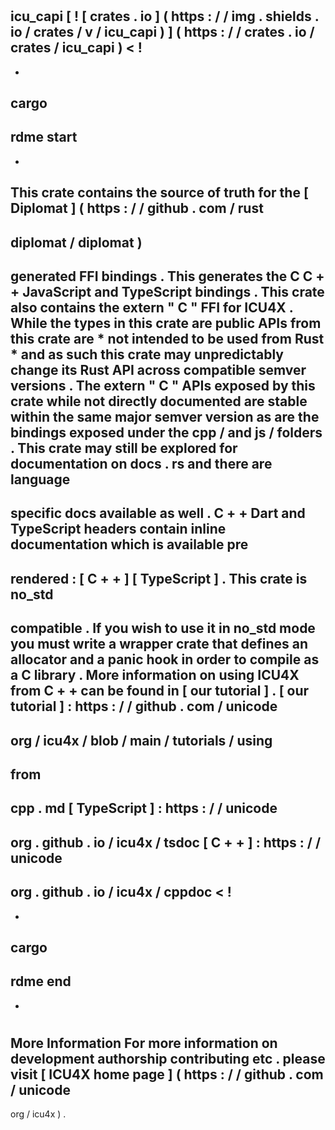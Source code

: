 #
icu_capi
[
!
[
crates
.
io
]
(
https
:
/
/
img
.
shields
.
io
/
crates
/
v
/
icu_capi
)
]
(
https
:
/
/
crates
.
io
/
crates
/
icu_capi
)
<
!
-
-
cargo
-
rdme
start
-
-
>
This
crate
contains
the
source
of
truth
for
the
[
Diplomat
]
(
https
:
/
/
github
.
com
/
rust
-
diplomat
/
diplomat
)
-
generated
FFI
bindings
.
This
generates
the
C
C
+
+
JavaScript
and
TypeScript
bindings
.
This
crate
also
contains
the
extern
"
C
"
FFI
for
ICU4X
.
While
the
types
in
this
crate
are
public
APIs
from
this
crate
are
*
not
intended
to
be
used
from
Rust
*
and
as
such
this
crate
may
unpredictably
change
its
Rust
API
across
compatible
semver
versions
.
The
extern
"
C
"
APIs
exposed
by
this
crate
while
not
directly
documented
are
stable
within
the
same
major
semver
version
as
are
the
bindings
exposed
under
the
cpp
/
and
js
/
folders
.
This
crate
may
still
be
explored
for
documentation
on
docs
.
rs
and
there
are
language
-
specific
docs
available
as
well
.
C
+
+
Dart
and
TypeScript
headers
contain
inline
documentation
which
is
available
pre
-
rendered
:
[
C
+
+
]
[
TypeScript
]
.
This
crate
is
no_std
-
compatible
.
If
you
wish
to
use
it
in
no_std
mode
you
must
write
a
wrapper
crate
that
defines
an
allocator
and
a
panic
hook
in
order
to
compile
as
a
C
library
.
More
information
on
using
ICU4X
from
C
+
+
can
be
found
in
[
our
tutorial
]
.
[
our
tutorial
]
:
https
:
/
/
github
.
com
/
unicode
-
org
/
icu4x
/
blob
/
main
/
tutorials
/
using
-
from
-
cpp
.
md
[
TypeScript
]
:
https
:
/
/
unicode
-
org
.
github
.
io
/
icu4x
/
tsdoc
[
C
+
+
]
:
https
:
/
/
unicode
-
org
.
github
.
io
/
icu4x
/
cppdoc
<
!
-
-
cargo
-
rdme
end
-
-
>
#
#
More
Information
For
more
information
on
development
authorship
contributing
etc
.
please
visit
[
ICU4X
home
page
]
(
https
:
/
/
github
.
com
/
unicode
-
org
/
icu4x
)
.
